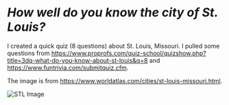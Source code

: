 # *How well do you know the city of St. Louis?* 

I created a quick quiz (8 questions) about St. Louis, Missouri. I pulled some questions from https://www.proprofs.com/quiz-school/quizshow.php?title=3dq-what-do-you-know-about-st-louis&q=8 and https://www.funtrivia.com/submitquiz.cfm.

The image is from https://www.worldatlas.com/cities/st-louis-missouri.html.

<img
src="/README Image/St.Louis, Missour.jpg"
alt="STL Image"
title="City of STL"
style="display: inline-block; margin: 0 auto; max-width: 300px">